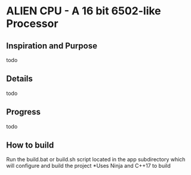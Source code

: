 # ALIEN CPU - A 16 bit 6502-like Processor
## Inspiration and Purpose
todo

## Details
todo

## Progress
todo

## How to build
Run the build.bat or build.sh script located in the app subdirectory which will configure and build the project
*Uses Ninja and C++17 to build

